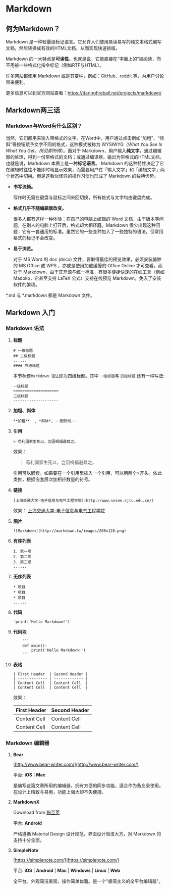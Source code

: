 # Markdown

## 何为Markdown？

Markdown 是一种轻量级标记语言。它允许人们使用易读易写的纯文本格式编写文档，然后转换成有效的HTML文档，从而实现快速排版。

Markdown 的一大特点是**可读性**。也就是说，它能直接在“字面上的”被阅读，而不用被一些格式化指令标记（例如RTF与HTML）。

许多网站都使用 Markdown 或是其变种，例如：GitHub、reddit 等，为用户讨论带来便利。

更多信息可以到官方网站查看：https://daringfireball.net/projects/markdown/

## Markdown两三话

### Markdown与Word有什么区别？

当然，它们都用来输入带格式的文字。在Word中，用户通过点击例如“加粗”、“倾斜”等按钮赋予文字不同的格式，这种模式被称为 WYSIWYG（_What You See Is What You Get，所见即所得_）。而对于 Markdown，用户输入**纯文字**，通过编辑器的处理，得到一份带格式的文档；或通过编译器，输出为带格式的HTML文档。也就是说，Markdown 本质上是一种**标记语言**。
Markdown 的这种特性决定了它在编辑时往往不能即时地显示效果，而需要用户在「输入文字」和「编辑文字」两个状态中切换。但是这看似怪异的操作习惯也形成了 Markdown 的独特优势。

* **书写流畅。**

    写作时无需在键盘与鼠标之间来回切换，所有格式与文字均由键盘完成。

* **格式几乎不随编辑器改变。**

    很多人都有这样一种体验：在自己的电脑上编辑的 Word 文档，由于版本等问题，在别人的电脑上打开后，格式却大相径庭。Markdown 很少出现这种问题：它有一套通用的标准。虽然它的一些变种加入了一些独特的语法，但常用格式的标记不会改变。

* **易于浏览。**

    对于 MS Word 的 doc (docx) 文件，要取得最佳的预览效果，必须安装臃肿的 MS Office 或 WPS ，亦或是使用加载缓慢的 Office Online 才可查看。而对于 Markdown，由于其开源与统一标准，有很多便捷快速的在线工具（例如 Madoko，它甚至支持 LaTeX 公式）支持在线预览 Markdown，免去了安装软件的繁琐。

*.md 与 *.markdown 都是 Markdown 文件。

## Markdown 入门

### Markdown 语法

1. **标题**
    ```
    # 一级标题
    ## 二级标题
    ......
    #### 四级标题	
    ```
    
    本节标题`Markdown 语法`即为四级标题。其中 `一级标题`与 `四级标题` 还有一种写法:
    
    ```
    一级标题
    ====================
    二级标题
    --------------------
    ```
        
2. **加粗、斜体**
    ```
    **加粗**	, *斜体*, ~~删除线~~
    ```

3. **引用**
    ```
    > 苟利国家生死以，岂因祸福避趋之。
    ```
    效果：
    > 苟利国家生死以，岂因祸福避趋之。	  

    引用可以嵌套。如果要在一个引用里插入一个引用，可以用两个>开头。依此类推，根据嵌套层次加相应数量的符号。

4. **链接**
    ```
    [上海交通大学-电子信息与电气工程学院](http://www.seiee.sjtu.edu.cn/)
    ```
    效果：
    [上海交通大学-电子信息与电气工程学院](http://www.seiee.sjtu.edu.cn/)

5. **图片**
    ```
    ![Markdown](http://markdown.tw/images/208x128.png)
    ```

6. **有序列表**
    ```
    1. 第一项
    2. 第二项
    3. 第三项
    ......
    ```

7. **无序列表**
    ```
    * 项目
    * 项目
    * 项目
    ......
    ```

8. **代码**
    ```
    `print('Hello Markdown!')`
    ```

9. **代码块**
    ```
        ```
        def main():
            print('Hello Markdown!')
        ```
    ```

10. **表格**
    ```
    | First Header  | Second Header |
    | ------------- | ------------- |
    | Content Cell  | Content Cell  |
    | Content Cell  | Content Cell  |
    ```
    效果：
    
    | First Header  | Second Header |
    | ------------- | ------------- |
    | Content Cell  | Content Cell  |
    | Content Cell  | Content Cell  |

### Markdown 编辑器

1. **Bear**

    [http://www.bear-writer.com/](http://www.bear-writer.com/)
    
    平台: **iOS** | **Mac**
    
    是编写这篇文章所用的编辑器，拥有方便的同步功能，适合作为备忘录使用。在设计上精致与易用，功能上强大却不失便捷。

2. **MarkdownX**

    Download from [豌豆荚](http://www.wandoujia.com/apps/com.ryeeeeee.markdownx)
    
    平台: **Android**
    
    严格遵循 Material Design 设计规范，界面设计简洁大方，对 Markdown 的支持十分全面。

3. **SimpleNote**
    
    [https://simplenote.com/](https://simplenote.com/)
    
    平台: **iOS** | **Android** | **Mac** | **Windows** | **Linux** | **Web**
    
    全平台。外观简洁美观，操作简单优雅。是一个"极简主义的全平台编辑器"。

